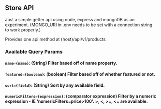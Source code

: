## Store API
Just a simple getter api using node, express and mongoDB as an experiment.  (MONGO_URI in .env needs to be set with a connection string to work properly.)

Provides one api method at {host}/api/v1/products.

### Available Query Params

#### `name={name}`: (String) Filter based off of name property.

#### `featured={boolean}`: (boolean) Filter based off of whether featured or not.

#### `sort={field}`: (String) Sort by any available field.

#### `numericFilters={expression}`: (comparator expression) Filter by a numeric expression - IE 'numericFilters=price>100'.  >, <, >=, <= are available.

